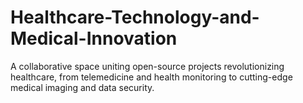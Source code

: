 # Healthcare-Technology-and-Medical-Innovation
A collaborative space uniting open-source projects revolutionizing healthcare, from telemedicine and health monitoring to cutting-edge medical imaging and data security.
